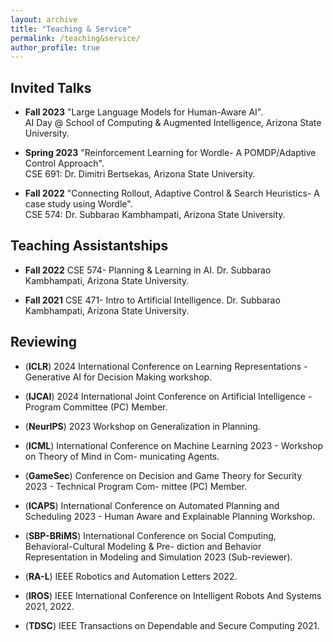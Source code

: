 ```yaml
---
layout: archive
title: "Teaching & Service"
permalink: /teaching&service/
author_profile: true
---
```


## Invited Talks

- **Fall 2023** "Large Language Models for Human-Aware AI".  
AI Day @ School of Computing & Augmented Intelligence, Arizona State University.

- **Spring 2023** "Reinforcement Learning for Wordle- A POMDP/Adaptive Control Approach".  
CSE 691: Dr. Dimitri Bertsekas, Arizona State University.

- **Fall 2022** "Connecting Rollout, Adaptive Control & Search Heuristics- A case study using Wordle".  
CSE 574: Dr. Subbarao Kambhampati, Arizona State University.

## Teaching Assistantships

- **Fall 2022** CSE 574- Planning & Learning in AI.
Dr. Subbarao Kambhampati, Arizona State University.

- **Fall 2021** CSE 471- Intro to Artificial Intelligence.
Dr. Subbarao Kambhampati, Arizona State University.

## Reviewing

- (**ICLR**) 2024 International Conference on Learning Representations - Generative AI for Decision Making workshop.

- (**IJCAI**) 2024 International Joint Conference on Artificial Intelligence - Program Committee (PC) Member.

- (**NeurIPS**) 2023 Workshop on Generalization in Planning.

- (**ICML**) International Conference on Machine Learning 2023 - Workshop on Theory of Mind in Com-
municating Agents.

- (**GameSec**) Conference on Decision and Game Theory for Security 2023 - Technical Program Com- mittee (PC) Member.

- (**ICAPS**) International Conference on Automated Planning and Scheduling 2023 - Human Aware and Explainable Planning Workshop.

- (**SBP-BRiMS**) International Conference on Social Computing, Behavioral-Cultural Modeling & Pre- diction and Behavior Representation in Modeling and Simulation 2023 (Sub-reviewer).

- (**RA-L**) IEEE Robotics and Automation Letters 2022.

- (**IROS**) IEEE International Conference on Intelligent Robots And Systems 2021, 2022.

- (**TDSC**) IEEE Transactions on Dependable and Secure Computing 2021.  